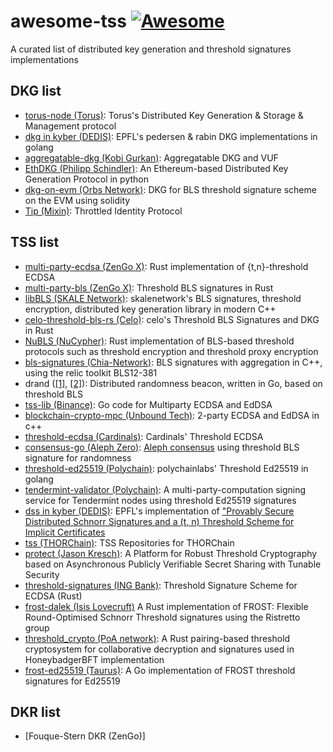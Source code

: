 # awesome-tss [![Awesome](https://cdn.rawgit.com/sindresorhus/awesome/d7305f38d29fed78fa85652e3a63e154dd8e8829/media/badge.svg)](https://github.com/sindresorhus/awesome)
A curated list of distributed key generation and threshold signatures implementations


## DKG list
* [torus-node (Torus)](https://github.com/torusresearch/torus-node): Torus's Distributed Key Generation & Storage & Management protocol
* [dkg in kyber (DEDIS)](https://github.com/dedis/kyber/tree/master/share/dkg): EPFL's pedersen & rabin DKG implementations in golang
* [aggregatable-dkg (Kobi Gurkan)](https://github.com/kobigurk/aggregatable-dkg): Aggregatable DKG and VUF
* [EthDKG (Philipp Schindler)](https://github.com/PhilippSchindler/EthDKG): An Ethereum-based Distributed Key Generation Protocol in python
* [dkg-on-evm (Orbs Network)](https://github.com/orbs-network/dkg-on-evm): DKG for BLS threshold signature scheme on the EVM using solidity
* [Tip (Mixin)](https://github.com/MixinNetwork/tip): Throttled Identity Protocol

## TSS list
* [multi-party-ecdsa (ZenGo X)](https://github.com/ZenGo-X/multi-party-ecdsa): Rust implementation of {t,n}-threshold ECDSA 
* [multi-party-bls (ZenGo X)](https://github.com/ZenGo-X/multi-party-bls): Threshold BLS signatures in Rust
* [libBLS (SKALE Network)](https://github.com/skalenetwork/libBLS): skalenetwork's BLS signatures, threshold encryption, distributed key generation library in modern C++
* [celo-threshold-bls-rs (Celo)](https://github.com/celo-org/celo-threshold-bls-rs): celo's Threshold BLS Signatures and DKG in Rust
* [NuBLS (NuCypher)](https://github.com/nucypher/NuBLS): Rust implementation of BLS-based threshold protocols such as threshold encryption and threshold proxy encryption
* [bls-signatures (Chia-Network)](https://github.com/Chia-Network/bls-signatures): BLS signatures with aggregation in C++, using the relic toolkit BLS12-381
* drand ([[1]](https://drand.love/docs/cryptography/), [[2]](https://github.com/drand/drand)): Distributed randomness beacon, written in Go, based on threshold BLS
* [tss-lib (Binance)](https://github.com/binance-chain/tss-lib): Go code for Multiparty ECDSA and EdDSA
* [blockchain-crypto-mpc (Unbound Tech)](https://github.com/unbound-tech/blockchain-crypto-mpc): 2-party ECDSA and EdDSA in c++
* [threshold-ecdsa (Cardinals)](https://gitlab.com/cardinals1/threshold-ecdsa): Cardinals' Threshold ECDSA
* [consensus-go (Aleph Zero)](https://gitlab.com/alephledger/consensus-go): [Aleph consensus](https://arxiv.org/pdf/1908.05156.pdf) using threshold BLS signature for randomness 
* [threshold-ed25519 (Polychain)](https://gitlab.com/polychainlabs/threshold-ed25519): polychainlabs' Threshold Ed25519 in golang
* [tendermint-validator (Polychain)](https://gitlab.com/polychainlabs/tendermint-validator): A multi-party-computation signing service for Tendermint nodes using threshold Ed25519 signatures
* [dss in kyber (DEDIS)](https://github.com/dedis/kyber/tree/master/sign/dss): EPFL's implementation of ["Provably Secure Distributed Schnorr Signatures and a (t, n) Threshold Scheme for Implicit Certificates](https://dl.acm.org/citation.cfm?id=678297)
* [tss (THORChain)](https://gitlab.com/thorchain/tss): TSS Repositories for THORChain
* [protect (Jason Kresch)](https://github.com/jasonkresch/protect): A Platform for Robust Threshold Cryptography based on Asynchronous Publicly Verifiable Secret Sharing with Tunable Security
* [threshold-signatures (ING Bank)](https://github.com/ing-bank/threshold-signatures): Threshold Signature Scheme for ECDSA (Rust)
* [frost-dalek (Isis Lovecruft)](https://github.com/isislovecruft/frost-dalek) A Rust implementation of FROST: Flexible Round-Optimised Schnorr Threshold signatures using the Ristretto group
* [threshold_crypto (PoA network)](https://github.com/poanetwork/threshold_crypto): A Rust pairing-based threshold cryptosystem for collaborative decryption and signatures used in HoneybadgerBFT implementation
* [frost-ed25519 (Taurus)](https://github.com/taurusgroup/frost-ed25519): A Go implementation of FROST threshold signatures for Ed25519 


## DKR list
* [Fouque-Stern DKR (ZenGo)]



